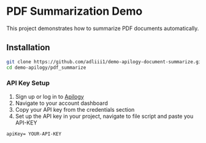 # PDF Summarization Demo

This project demonstrates how to summarize PDF documents automatically.

## Installation

```bash
git clone https://github.com/adliii1/demo-apilogy-document-summarize.git
cd demo-apilogy/pdf_summarize
```

### API Key Setup

1. Sign up or log in to [Apilogy](https://apilogy.com)
2. Navigate to your account dashboard
3. Copy your API key from the credentials section
4. Set up the API key in your project, navigate to file script and paste you API-KEY

```
apiKey= YOUR-API-KEY
```
